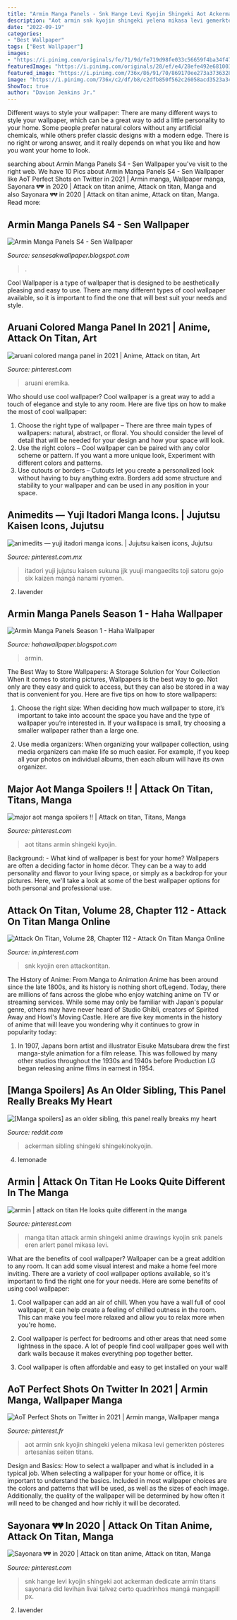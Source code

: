 ```yaml
---
title: "Armin Manga Panels - Snk Hange Levi Kyojin Shingeki Aot Ackerman Dedicate Armin Titans Sayonara Did Levihan Livai Talvez Certo Quadrinhos Mangá Mangapill Px"
description: "Aot armin snk kyojin shingeki yelena mikasa levi gemerkten pósteres artesanías seiten titans"
date: "2022-09-19"
categories:
- "Best Wallpaper"
tags: ["Best Wallpaper"]
images:
- "https://i.pinimg.com/originals/fe/71/9d/fe719d98fe033c56659f4ba34f47b052.jpg"
featuredImage: "https://i.pinimg.com/originals/28/ef/e4/28efe492e6810035a5b25469cd539c9e.jpg"
featured_image: "https://i.pinimg.com/736x/86/91/70/869170ee273a3736328e8d442e8c4cdb.jpg"
image: "https://i.pinimg.com/736x/c2/df/b8/c2dfb850f562c26058acd3523a3c0ffb.jpg"
ShowToc: true
author: "Davion Jenkins Jr."
---
```



Different ways to style your wallpaper:
There are many different ways to style your wallpaper, which can be a great way to add a little personality to your home. Some people prefer natural colors without any artificial chemicals, while others prefer classic designs with a modern edge. There is no right or wrong answer, and it really depends on what you like and how you want your home to look.

	

		
searching about Armin Manga Panels S4 - Sen Wallpaper you've visit to the right web. We have 10 Pics about Armin Manga Panels S4 - Sen Wallpaper like AoT Perfect Shots on Twitter in 2021 | Armin manga, Wallpaper manga, Sayonara 💔💔 in 2020 | Attack on titan anime, Attack on titan, Manga and also Sayonara 💔💔 in 2020 | Attack on titan anime, Attack on titan, Manga. Read more:
		
    
## Armin Manga Panels S4 - Sen Wallpaper

<img loading=lazy src="https://i.imgur.com/vgphPcR.jpg" onerror="this.onerror=null;this.src='https://tse1.mm.bing.net/th?id=OIP.UbOq0CMJ1WfLmU0LluETHQHaJQ&amp;pid=15.1';" alt="Armin Manga Panels S4 - Sen Wallpaper">

_Source: sensesakwallpaper.blogspot.com_

>. 

	

Cool Wallpaper is a type of wallpaper that is designed to be aesthetically pleasing and easy to use. There are many different types of cool wallpaper available, so it is important to find the one that will best suit your needs and style.

    
## Aruani Colored Manga Panel In 2021 | Anime, Attack On Titan, Art

<img loading=lazy src="https://i.pinimg.com/originals/fe/71/9d/fe719d98fe033c56659f4ba34f47b052.jpg" onerror="this.onerror=null;this.src='https://tse1.mm.bing.net/th?id=OIP.9chx8kKkk_126xS4MeMBaAHaNK&amp;pid=15.1';" alt="aruani colored manga panel in 2021 | Anime, Attack on titan, Art">

_Source: pinterest.com_

>aruani eremika. 

	

Who should use cool wallpaper?
Cool wallpaper is a great way to add a touch of elegance and style to any room. Here are five tips on how to make the most of cool wallpaper: 
1) Choose the right type of wallpaper – There are three main types of wallpapers: natural, abstract, or floral. You should consider the level of detail that will be needed for your design and how your space will look. 
2) Use the right colors – Cool wallpaper can be paired with any color scheme or pattern. If you want a more unique look, Experiment with different colors and patterns. 
3) Use cutouts or borders – Cutouts let you create a personalized look without having to buy anything extra. Borders add some structure and stability to your wallpaper and can be used in any position in your space.

    
## Animedits — Yuji Itadori Manga Icons. | Jujutsu Kaisen Icons, Jujutsu

<img loading=lazy src="https://i.pinimg.com/736x/c2/df/b8/c2dfb850f562c26058acd3523a3c0ffb.jpg" onerror="this.onerror=null;this.src='https://tse4.mm.bing.net/th?id=OIP.oGjINCysjy0owd3WfsCwzAHaHa&amp;pid=15.1';" alt="animedits — yuji itadori manga icons. | Jujutsu kaisen icons, Jujutsu">

_Source: pinterest.com.mx_

>itadori yuji jujutsu kaisen sukuna jjk yuuji mangaedits toji satoru gojo six kaizen mangá nanami ryomen. 

	

2. lavender 

    
## Armin Manga Panels Season 1 - Haha Wallpaper

<img loading=lazy src="https://64.media.tumblr.com/289dcb76f7f9e3d8a9d468dee3e86fdc/tumblr_inline_orpd9lyGoW1uo54rx_1280.jpg" onerror="this.onerror=null;this.src='https://tse1.mm.bing.net/th?id=OIP.Z9kPKsNOwebzSW4n8OakAQHaIA&amp;pid=15.1';" alt="Armin Manga Panels Season 1 - Haha Wallpaper">

_Source: hahawallpaper.blogspot.com_

>armin. 

	

The Best Way to Store Wallpapers: A Storage Solution for Your Collection
When it comes to storing pictures, Wallpapers is the best way to go. Not only are they easy and quick to access, but they can also be stored in a way that is convenient for you. Here are five tips on how to store wallpapers:
1) Choose the right size: When deciding how much wallpaper to store, it’s important to take into account the space you have and the type of wallpaper you’re interested in. If your wallspace is small, try choosing a smaller wallpaper rather than a large one.

2) Use media organizers: When organizing your wallpaper collection, using media organizers can make life so much easier. For example, if you keep all your photos on individual albums, then each album will have its own organizer.

    
## Major Aot Manga Spoilers ‼️ | Attack On Titan, Titans, Manga

<img loading=lazy src="https://i.pinimg.com/736x/86/91/70/869170ee273a3736328e8d442e8c4cdb.jpg" onerror="this.onerror=null;this.src='https://tse1.mm.bing.net/th?id=OIP.-63EEdTa7bv9q2HCFPI1VwHaK1&amp;pid=15.1';" alt="major aot manga spoilers ‼️ | Attack on titan, Titans, Manga">

_Source: pinterest.com_

>aot titans armin shingeki kyojin. 

	

Background: - What kind of wallpaper is best for your home?
Wallpapers are often a deciding factor in home décor. They can be a way to add personality and flavor to your living space, or simply as a backdrop for your pictures. Here, we'll take a look at some of the best wallpaper options for both personal and professional use.

    
## Attack On Titan, Volume 28, Chapter 112 - Attack On Titan Manga Online

<img loading=lazy src="https://i.pinimg.com/originals/ec/0d/51/ec0d516082928994668da1c702e4ae90.jpg" onerror="this.onerror=null;this.src='https://tse3.mm.bing.net/th?id=OIP.0Z6LA8LJWxfBu5i7g9Hy5AHaLH&amp;pid=15.1';" alt="Attack On Titan, Volume 28, Chapter 112 - Attack On Titan Manga Online">

_Source: in.pinterest.com_

>snk kyojin eren attackontitan. 

	

The History of Anime: From Manga to Animation
Anime has been around since the late 1800s, and its history is nothing short ofLegend. Today, there are millions of fans across the globe who enjoy watching anime on TV or streaming services. While some may only be familiar with Japan's popular genre, others may have never heard of Studio Ghibli, creators of Spirited Away and Howl's Moving Castle. Here are five key moments in the history of anime that will leave you wondering why it continues to grow in popularity today:
1) In 1907, Japans born artist and illustrator Eisuke Matsubara drew the first manga-style animation for a film release. This was followed by many other studios throughout the 1930s and 1940s before Production I.G began releasing anime films in earnest in 1954.

    
## [Manga Spoilers] As An Older Sibling, This Panel Really Breaks My Heart

<img loading=lazy src="https://external-preview.redd.it/dOsTN4W5GsLT2Ny37aOT7pGlXeIfXkkBPXfirO7fZaw.jpg?auto=webp&amp;s=129f0e68807a069c1cd674638dd63949bd6acae9" onerror="this.onerror=null;this.src='https://tse3.mm.bing.net/th?id=OIP.dWo41iPAMV2C7XubFSJOGgHaLH&amp;pid=15.1';" alt="[Manga spoilers] as an older sibling, this panel really breaks my heart">

_Source: reddit.com_

>ackerman sibling shingeki shingekinokyojin. 

	

4. lemonade 

    
## Armin | Attack On Titan He Looks Quite Different In The Manga

<img loading=lazy src="https://i.pinimg.com/originals/47/90/ef/4790efe5f1fed511c2748f88401101c5.jpg" onerror="this.onerror=null;this.src='https://tse4.mm.bing.net/th?id=OIP.2ZQUX76KKeupWqKDcUbD2QHaJt&amp;pid=15.1';" alt="armin | attack on titan He looks quite different in the manga">

_Source: pinterest.com_

>manga titan attack armin shingeki anime drawings kyojin snk panels eren arlert panel mikasa levi. 

	

What are the benefits of cool wallpaper?
Wallpaper can be a great addition to any room. It can add some visual interest and make a home feel more inviting. There are a variety of cool wallpaper options available, so it's important to find the right one for your needs. Here are some benefits of using cool wallpaper: 
1. Cool wallpaper can add an air of chill. When you have a wall full of cool wallpaper, it can help create a feeling of chilled outness in the room. This can make you feel more relaxed and allow you to relax more when you're home. 

2. Cool wallpaper is perfect for bedrooms and other areas that need some lightness in the space. A lot of people find cool wallpaper goes well with dark walls because it makes everything pop together better. 

3. Cool wallpaper is often affordable and easy to get installed on your wall!

    
## AoT Perfect Shots On Twitter In 2021 | Armin Manga, Wallpaper Manga

<img loading=lazy src="https://i.pinimg.com/736x/45/7e/e7/457ee76f1c5f76c55ed285b674a2ccf7.jpg" onerror="this.onerror=null;this.src='https://tse3.mm.bing.net/th?id=OIP.AJSr74X-7LIaM2JVy0qswgHaLt&amp;pid=15.1';" alt="AoT Perfect Shots on Twitter in 2021 | Armin manga, Wallpaper manga">

_Source: pinterest.fr_

>aot armin snk kyojin shingeki yelena mikasa levi gemerkten pósteres artesanías seiten titans. 

	

Design and Basics: How to select a wallpaper and what is included in a typical job.
When selecting a wallpaper for your home or office, it is important to understand the basics. Included in most wallpaper choices are the colors and patterns that will be used, as well as the sizes of each image. Additionally, the quality of the wallpaper will be determined by how often it will need to be changed and how richly it will be decorated.

    
## Sayonara 💔💔 In 2020 | Attack On Titan Anime, Attack On Titan, Manga

<img loading=lazy src="https://i.pinimg.com/originals/28/ef/e4/28efe492e6810035a5b25469cd539c9e.jpg" onerror="this.onerror=null;this.src='https://tse4.mm.bing.net/th?id=OIP.3z8BUln3uoFz5vwIHbMHnAHaKr&amp;pid=15.1';" alt="Sayonara 💔💔 in 2020 | Attack on titan anime, Attack on titan, Manga">

_Source: pinterest.com_

>snk hange levi kyojin shingeki aot ackerman dedicate armin titans sayonara did levihan livai talvez certo quadrinhos mangá mangapill px. 

	

2. lavender 

